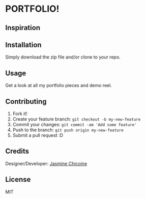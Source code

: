 # PORTFOLIO!



## Inspiration 




## Installation
Simply download the zip file and/or clone to your repo. 

## Usage 

Get a look at all my portfolio pieces and demo reel.


## Contributing
1. Fork it!
2. Create your feature branch: `git checkout -b my-new-feature`
3. Commit your changes: `git commit -am 'Add some feature'`
4. Push to the branch: `git push origin my-new-feature`
5. Submit a pull request :D

## Credits
Designer/Developer: [Jasmine Chicoine](https://github.com/jasminechicoine)


## License
MIT
